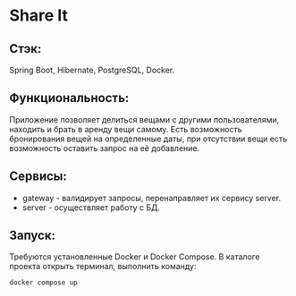 # Share It
## Стэк:
Spring Boot, Hibernate, PostgreSQL, Docker.
## Функциональность:
Приложение позволяет делиться вещами с другими пользователями, находить и брать в аренду вещи самому.
Есть возможность бронирования вещей на определенные даты, при отсутствии вещи есть возможность оставить запрос на 
её добавление.
## Сервисы:
- gateway - валидирует запросы, перенаправляет их сервису server.
- server - осуществляет работу с БД.
## Запуск:
Требуются установленные Docker и Docker Compose.
В каталоге проекта открыть терминал, выполнить команду:
```
docker compose up
```

